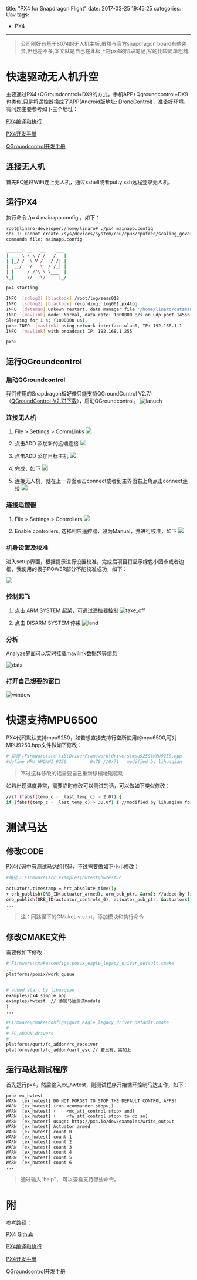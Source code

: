 title: "PX4 for Snapdragon Flight"
date: 2017-03-25 19:45:25
categories: Uav
tags: 
 - PX4
---
>公司刚好有基于8074的无人机主板,虽然与官方snapdragon board有些差异,但也差不多,本文就是自己在此板上跑px4的阶段笔记,写的比较简单粗糙. 

# 快速驱动无人机升空
主要通过PX4+QGroundcontrol+DX9的方式，手机APP+Qgroundcontrol+DX9也类似,只是将遥控器换成了APP(Android版地址: [DroneControl](https://github.com/ATLFlight/drone-controller))，准备好环境，有问题主要参考如下三个地址：

[PX4编译和执行](https://github.com/ATLFlight/ATLFlightDocs/blob/master/PX4.md#stable-releases)

[PX4开发手册](https://dev.px4.io)

[QGroundcontrol开发手册](https://donlakeflyer.gitbooks.io/qgroundcontrol-developers-guide/content/)

## 连接无人机
首先PC通过WiFi连上无人机，通过xshell或者putty ssh远程登录无人机。

<!--more-->
## 运行PX4
执行命令./px4 mainapp.config ，如下：
```bash
root@linaro-developer:/home/linaro# ./px4 mainapp.config 
sh: 1: cannot create /sys/devices/system/cpu/cpu3/cpufreq/scaling_governor: Directory nonexistent
commands file: mainapp.config

______  __   __    ___ 
| ___ \ \ \ / /   /   |
| |_/ /  \ V /   / /| |
|  __/   /   \  / /_| |
| |     / /^\ \ \___  |
\_|     \/   \/     |_/

px4 starting.

INFO  [sdlog2] [blackbox] /root/log/sess018
INFO  [sdlog2] [blackbox] recording: log001.px4log
INFO  [dataman] Unkown restart, data manager file '/home/linaro/dataman' size is 47640 bytes
INFO  [mavlink] mode: Normal, data rate: 1000000 B/s on udp port 14556 remote port 14550
Sleeping for 1 s; (1000000 us).
pxh> INFO  [mavlink] using network interface wlan0, IP: 192.168.1.1
INFO  [mavlink] with broadcast IP: 192.168.1.255

pxh> 

```
## 运行QGroundcontrol
### 启动QGroundcontrol
我们使用的Snapdragon板好像只能支持QGroundControl V2.7.1 （[QGroundControl-V2.7.1下载](http://pan.baidu.com/s/1sl2fXhF)），启动QGroundcontrol。
![lanuch](https://github.com/huaqianlee/blog-file/blob/master/image/start_qground.jpg)

### 连接无人机
1. File > Settings > CommLinks
![](https://github.com/huaqianlee/blog-file/blob/master/image/com_link1.jpg)

2. 点击ADD 添加新的远端连接
![](https://github.com/huaqianlee/blog-file/blob/master/image/com_link2.jpg)

3. 点击ADD 添加目标主机
![](https://github.com/huaqianlee/blog-file/blob/master/image/com_link3.jpg)

4. 完成，如下
![](https://github.com/huaqianlee/blog-file/blob/master/image/com_link.jpg)

5. 连接无人机，就在上一界面点击connect或者到主界面右上角点击connect连接
![](https://github.com/huaqianlee/blog-file/blob/master/image/connect.jpg)

### 连接遥控器
1. File > Settings > Controllers
![](https://github.com/huaqianlee/blog-file/blob/master/image/controller.jpg)

2. Enable controllers, 选择相应遥控器，设为Manual，并进行校准，如下
![](https://github.com/huaqianlee/blog-file/blob/master/image/controller1.jpg)

### 机身设置及校准
进入setup界面，根据提示进行设置校准，完成后项目将显示绿色小圆点或者边框，我使用的板子POWER部分不能校准成功，如下：

![](https://github.com/huaqianlee/blog-file/blob/master/image/setup_ok.jpg)
### 控制起飞
1. 点击 ARM SYSTEM 起桨，可通过遥控器控制 
![take_off](https://github.com/huaqianlee/blog-file/blob/master/image/fly.jpg)

2. 点击 DISARM SYSTEM 停桨
![land](https://github.com/huaqianlee/blog-file/blob/master/image/fly_end.png)

### 分析
Analyze界面可以实时挂载mavilink数据包等信息

![data](https://github.com/huaqianlee/blog-file/blob/master/image/analyze.jpg)

### 打开自己想要的窗口

![window](https://github.com/huaqianlee/blog-file/blob/master/image/tool_qg.jpg)

# 快速支持MPU6500
PX4代码默认支持mpu9250，如若想直接支持行空所使用的mpu6500,可对MPU9250.hpp文件做如下修改：
```bash
# 路径：Firmware\src\lib\DriverFramework\drivers\mpu9250\MPU9250.hpp
#define MPU_WHOAMI_9250			0x70 //0x71   modified by lihuaqian
```
>不过这样修改的话需要自己重新移植地磁驱动

如若出现温度异常，需要临时修改可以测试的话，可以做如下类似修改：
```bash
//if (fabsf(temp_c - _last_temp_c) > 2.0f) {
if (fabsf(temp_c - _last_temp_c) > 30.0f) { //modified by lihuaqian for debug
```

# 测试马达
## 修改CODE
PX4代码中有测试马达的代码，不过需要做如下小小修改：
```bash
#路径： Firmware\src\examples\hwtest\hwtest.c
...
actuators.timestamp = hrt_absolute_time();
+ orb_publish(ORB_ID(actuator_armed), arm_pub_ptr, &arm); //added by lihuaqian
orb_publish(ORB_ID(actuator_controls_0), actuator_pub_ptr, &actuators);
...
```
>注：同路径下的CMakeLists.txt，添加模块和执行命令

## 修改CMAKE文件
需要做如下修改：
```bash
# Firmware\cmake\configs\posix_eagle_legacy_driver_default.cmake
...
platforms/posix/work_queue


# added start by lihuaqian
examples/px4_simple_app
examples/hwtest  // 添加马达测试module
)
...

#Firmware\cmake\configs\qurt_eagle_legacy_driver_default.cmake
#
# FC_ADDON drivers
#
platforms/qurt/fc_addon/rc_receiver
platforms/qurt/fc_addon/uart_esc // 若没有，需加上

```
## 运行马达测试程序
首先运行px4，然后输入ex_hwtest，则测试程序开始循环控制马达工作，如下：
```
pxh> ex_hwtest
WARN  [ex_hwtest] DO NOT FORGET TO STOP THE DEFAULT CONTROL APPS!
WARN  [ex_hwtest] (run <commander stop>,)
WARN  [ex_hwtest] (    <mc_att_control stop> and)
WARN  [ex_hwtest] (    <fw_att_control stop> to do so)
WARN  [ex_hwtest] usage: http://px4.io/dev/examples/write_output
WARN  [ex_hwtest] Actuator armed
WARN  [ex_hwtest] count 0
WARN  [ex_hwtest] count 1
WARN  [ex_hwtest] count 2
WARN  [ex_hwtest] count 3
WARN  [ex_hwtest] count 4
WARN  [ex_hwtest] count 5
WARN  [ex_hwtest] count 6
...
```
>通过输入“help”， 可以查看支持哪些命令。



# 附 
参考路径：

[PX4 Github](https://github.com/ATLFlight)

[PX4编译和执行](https://github.com/ATLFlight/ATLFlightDocs/blob/master/PX4.md#stable-releases)

[PX4开发手册](https://dev.px4.io)


[QGroundcontrol开发手册](https://donlakeflyer.gitbooks.io/qgroundcontrol-developers-guide/content/)
